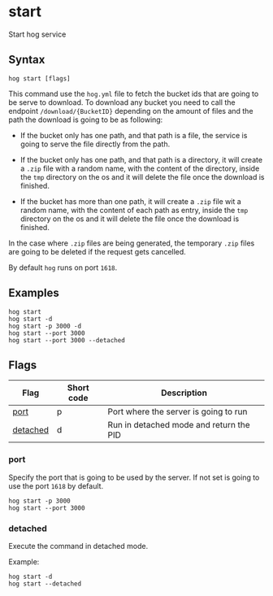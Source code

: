 start
==========

Start hog service

## Syntax
```
hog start [flags]
```

This command use the `hog.yml` file to fetch the bucket ids that are going to be serve to download.
To download any bucket you need to call the endpoint `/download/{BucketID}` depending on the amount of files and 
the path the download is going to be as following:

- If the bucket only has one path, and that path is a file, the service is going to serve the file directly from
the path.

- If the bucket only has one path, and that path is a directory, it will create a `.zip` file with a random name, with
the content of the directory, inside the `tmp` directory on the os and it will delete the file once the download is 
finished.

- If the bucket has more than one path, it will create a `.zip` file wit a random name, with the content of each path
as entry, inside the `tmp` directory on the os and it will delete the file once the download is finished.

In the case where `.zip` files are being generated, the temporary `.zip` files are going to be deleted if the 
request gets cancelled.

By default `hog` runs on port `1618`.

## Examples

```
hog start
hog start -d
hog start -p 3000 -d
hog start --port 3000
hog start --port 3000 --detached
```

## Flags
| Flag                   | Short code | Description                              | 
| -------                | ------     | -------                                  | 
| [port](#port)          | p          | Port where the server is going to run    |
| [detached](#detached)  | d          | Run in detached mode and return the PID  |

### port

Specify the port that is going to be used by the server. If not set is going to use the port `1618` by default.

```
hog start -p 3000
hog start --port 3000
```

### detached
Execute the command in detached mode.

Example:
```
hog start -d
hog start --detached
```
